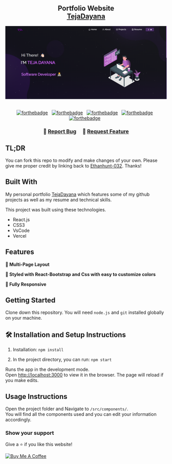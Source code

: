 <h2 align="center">
  Portfolio Website<br/>
  <a href="https://teja-dayana.vercel.app/" target="_blank">TejaDayana</a>
</h2>
<div align="center">
  <img alt="Demo" src="./Images/readme-img1.png" />
</div>

<br/>

<center>

[![forthebadge](https://forthebadge.com/images/badges/built-with-love.svg)](https://forthebadge.com) &nbsp;
[![forthebadge](https://forthebadge.com/images/badges/made-with-javascript.svg)](https://forthebadge.com) &nbsp;
[![forthebadge](https://img.shields.io/badge/Codeforces-445f9d?style=for-the-badge&logo=Codeforces&logoColor=white)](https://codeforces.com/profile/Ethanhunt032) &nbsp;
[![forthebadge](https://img.shields.io/badge/LinkedIn-0077B5?style=for-the-badge&logo=linkedin&logoColor=white)](https://www.linkedin.com/in/teja-dayana-a015a921a/) &nbsp;
[![forthebadge](https://img.shields.io/badge/GIT-E44C30?style=for-the-badge&logo=git&logoColor=white)](https://forthebadge.com) &nbsp;

</center>

<h3 align="center">
    🔹
    <a href="https://github.com/Ethanhunt-032/Profolio-v2.0/issues">Report Bug</a> &nbsp; &nbsp;
    🔹
    <a href="https://github.com/Ethanhunt-032/Profolio-v2.0/issues">Request Feature</a>
</h3>

## TL;DR

You can fork this repo to modify and make changes of your own. Please give me proper credit by linking back to [Ethanhunt-032](https://github.com/Ethanhunt-032/Profolio-v2.0). Thanks!

## Built With

My personal portfolio <a href="https://teja-dayana.vercel.app/" target="_blank">TejaDayana</a> which features some of my github projects as well as my resume and technical skills.<br/>

This project was built using these technologies.

- React.js
- CSS3
- VsCode
- Vercel

## Features

**📖 Multi-Page Layout**

**🎨 Styled with React-Bootstrap and Css with easy to customize colors**

**📱 Fully Responsive**

## Getting Started

Clone down this repository. You will need `node.js` and `git` installed globally on your machine.

## 🛠 Installation and Setup Instructions

1. Installation: `npm install`

2. In the project directory, you can run: `npm start`

Runs the app in the development mode.\
Open [http://localhost:3000](http://localhost:3000) to view it in the browser.
The page will reload if you make edits.

## Usage Instructions

Open the project folder and Navigate to `/src/components/`. <br/>
You will find all the components used and you can edit your information accordingly.

### Show your support

Give a ⭐ if you like this website!

<a href="https://buymeacoffee.com/TejaDayana" target="_blank"><img src="https://cdn.buymeacoffee.com/buttons/v2/default-violet.png" alt="Buy Me A Coffee" height= "60px" width= "217px" ></a>
